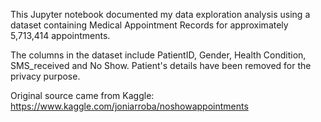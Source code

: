 This Jupyter notebook documented my data exploration analysis using a dataset containing Medical Appointment Records for approximately 5,713,414 appointments.

The columns in the dataset include PatientID, Gender, Health Condition, SMS_received and No Show. Patient's details have been removed for the privacy purpose.

Original source came from Kaggle: https://www.kaggle.com/joniarroba/noshowappointments
